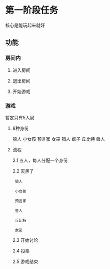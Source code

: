 # 第一阶段任务

核心是能玩起来就好

## 功能

### 房间内

1. 进入房间

2. 退出房间

3. 开始游戏

### 游戏

暂定只有5人局

1. 8种身份

    狼人 小女孩 预言家 女巫 猎人 疯子 丘比特 兽人

2. 流程

    2.1 五人，每人分配一个身份

    2.2 天黑了

        狼人

        小女孩

        预言家

        兽人

        丘比特

        女巫

    2.3 开始讨论

    2.4 投票

    2.5 游戏结束
